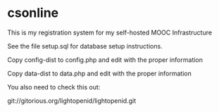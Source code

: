 csonline
========

This is my registration system for my self-hosted MOOC Infrastructure

See the file setup.sql for database setup instructions.

Copy config-dist to config.php and edit with the proper information

Copy data-dist to data.php and edit with the proper information

You also need to check this out:

git://gitorious.org/lightopenid/lightopenid.git

